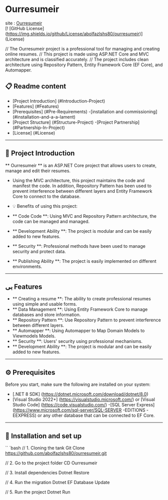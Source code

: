 # Ourresumeir
site : <a href="http://abolfazl.runasp.net/">Ourresumeir</a>
</br>
[! [GitHub License] (https://img.shields.io/github/License/abolfazlshs80/ourresumeir)] (License)

// The Ourresumeir project is a professional tool for managing and creating online resumes.
// This project is made using ASP.NET Core and MVC architecture and is classified accurately.
// The project includes clean architecture using Repository Pattern, Entity Framework Core (EF Core), and Automapper.

## 📋 Readme content

- [Project Introduction] (#Introduction-Project)
- [Features] (#Features)
- [Prerequisites] (#Pre-Requirements)
-[installation and commissioning] (#installation-and-a-a-lament)
- [Project Structure] (#Structure-Project)
-[Project Partnership] (#Partnership-In-Project)
- [License] (#License)

---

## 🚀 Project Introduction

 ** Ourresumeir ** is an ASP.NET Core project that allows users to create, manage and edit their resumes.
- Using the MVC architecture, this project maintains the code and manifest the code.
In addition, Repository Pattern has been used to prevent interference between different layers and Entity Framework Core to connect to the database.

- 💡 Benefits of using this project:
 - ** Code Code **: Using MVC and Repository Pattern architecture, the code can be managed and managed.
- ** Development Ability **: The project is modular and can be easily added to new features.
 - ** Security **: Professional methods have been used to manage security and protect data.
 - ** Publishing Ability **: The project is easily implemented on different environments.

---

## بی Features

 - ** Creating a resume **: The ability to create professional resumes using simple and usable forms.
- ** Data Management **: Using Entity Framework Core to manage databases and store information.
 - ** Repository Pattern **: Use Repository Pattern to prevent interference between different layers.
 - ** Automapper **: Using Automapper to Map Domain Models to Viewmodels Models.
- ** Security **: Users' security using professional mechanisms.
 - ** Development Ability **: The project is modular and can be easily added to new features.

---

## ⚙️ Prerequisites

Before you start, make sure the following are installed on your system:

 - [.NET 8 SDK] (https://dotnet.microsoft.com/download/dotnet/8.0)
 - [Visual Studio 2022+] (https://visualstudio.microsoft.com/) or [Visual Studio Code] (https://code.visualstudio.com/)
 -[SQL Server Express] (https://www.microsoft.com/sql-server/SQL-SERVER -EDITIONS -EEXPRESS) or any other database that can be connected to EF Core.

---

## 🔧 Installation and set up

`` `bash
// 1. Cloning the tank
Git Clone https://github.com/abolfazlshs80/ourresumeir.git

// 2. Go to the project folder
CD Ourresumeir

// 3. Install dependencies
Dotnet Restore

// 4. Run the migration
Dotnet EF Database Update

// 5. Run the project
Dotnet Run
